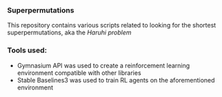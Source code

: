 ### Superpermutations

This repository contains various scripts related to looking for the shortest superpermutations, aka the *Haruhi problem*

### Tools used:

* Gymnasium API was used to create a reinforcement learning environment compatible with other libraries
* Stable Baselines3 was used to train RL agents on the aforementioned environment
